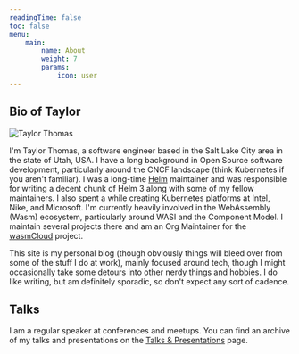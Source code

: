 ```yaml
---
readingTime: false
toc: false
menu:
    main:
        name: About
        weight: 7
        params:
            icon: user
---
```


## Bio of Taylor

![Taylor Thomas](/images/Headshot-small.jpg)

I'm Taylor Thomas, a software engineer based in the Salt Lake City area in the state of Utah, USA. I have a long background in Open Source software development, particularly around the CNCF landscape (think Kubernetes if you aren't familiar). I was a long-time [Helm](https://helm.sh) maintainer and was responsible for writing a decent chunk of Helm 3 along with some of my fellow maintainers. I also spent a while creating Kubernetes platforms at Intel, Nike, and Microsoft. I'm currently heavily involved in the WebAssembly (Wasm) ecosystem, particularly around WASI and the Component Model. I maintain several projects there and am an Org Maintainer for the [wasmCloud](https://wasmcloud.com) project.

This site is my personal blog (though obviously things will bleed over from some of the stuff I do at work), mainly focused around tech, though I might occasionally take some detours into other nerdy things and hobbies. I do like writing, but am definitely sporadic, so don't expect any sort of cadence.

## Talks

I am a regular speaker at conferences and meetups. You can find an archive of my talks and presentations on the [Talks & Presentations](../talks) page.
